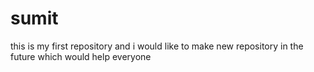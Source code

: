 # sumit
this is my first repository and i would like to make new repository in the future which would help everyone
